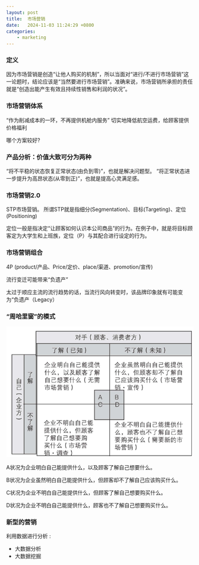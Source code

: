 ```yaml
---
layout: post
title:  市场营销
date:   2024-11-03 11:24:29 +0800
categories: 
    - marketing
---
```


### 定义

因为市场营销是创造“让他人购买的机制”，所以当面对“进行/不进行市场营销”这一论题时，结论应该是“当然要进行市场营销”。准确来说，市场营销所承担的责任就是“创造出能产生有效且持续性销售和利润的状况”。

### 市场营销体系

“作为削减成本的一环，不再提供机舱内服务”
切实地降低航空运费，给顾客提供价格福利

哪个方案较好?

### 产品分析：价值大致可分为两种

“将不平稳的状态恢复正常状态(由负到零)”，也就是解决问题型。
“将正常状态进一步提升为高昂状态(从零到正)”，也就是提高心灵满足感。

### 市场营销2.0

STP市场营销。
所谓STP就是指细分(Segmentation)、目标(Targeting)、定位(Positioning)

定位一般是指决定“让顾客如何认识本公司商品”的行为。在例子中，就是将目标顾客定为大学生和上班族，定位（P）与其配合进行设定的行为。

### 市场营销组合

4P (product/产品、Price/定价、place/渠道、promotion/宣传)

<!-- “差异化”的界限 -->

流行变迁可能带来“负遗产”

太过于顺应主流的流行趋势的话，当流行风向转变时，该品牌印象就有可能变为“负遗产（Legacy）

### “周哈里窗”的模式

![Image Description](/assets/images/k.png)

A状况为企业明白自己能提供什么，以及顾客了解自己想要什么。

B状况为企业虽然明白自己能提供什么，但顾客却不了解自己应该购买什么。

C状况为企业不明白自己能提供什么，但顾客了解自己想要购买什么。

D状况为企业不明白自己能提供什么，顾客也不了解自己想要购买什么。

### 新型的营销

利用数据进行分析 : 
- 大数据分析
- 大数据挖掘